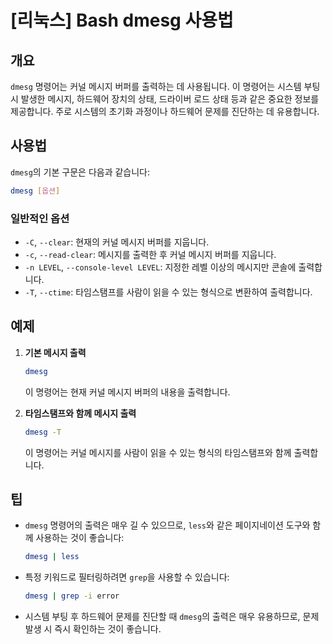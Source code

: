 # [리눅스] Bash dmesg 사용법

## 개요
`dmesg` 명령어는 커널 메시지 버퍼를 출력하는 데 사용됩니다. 이 명령어는 시스템 부팅 시 발생한 메시지, 하드웨어 장치의 상태, 드라이버 로드 상태 등과 같은 중요한 정보를 제공합니다. 주로 시스템의 초기화 과정이나 하드웨어 문제를 진단하는 데 유용합니다.

## 사용법
`dmesg`의 기본 구문은 다음과 같습니다:

```bash
dmesg [옵션]
```

### 일반적인 옵션
- `-C`, `--clear`: 현재의 커널 메시지 버퍼를 지웁니다.
- `-c`, `--read-clear`: 메시지를 출력한 후 커널 메시지 버퍼를 지웁니다.
- `-n LEVEL`, `--console-level LEVEL`: 지정한 레벨 이상의 메시지만 콘솔에 출력합니다.
- `-T`, `--ctime`: 타임스탬프를 사람이 읽을 수 있는 형식으로 변환하여 출력합니다.

## 예제
1. **기본 메시지 출력**
   ```bash
   dmesg
   ```
   이 명령어는 현재 커널 메시지 버퍼의 내용을 출력합니다.

2. **타임스탬프와 함께 메시지 출력**
   ```bash
   dmesg -T
   ```
   이 명령어는 커널 메시지를 사람이 읽을 수 있는 형식의 타임스탬프와 함께 출력합니다.

## 팁
- `dmesg` 명령어의 출력은 매우 길 수 있으므로, `less`와 같은 페이지네이션 도구와 함께 사용하는 것이 좋습니다:
  ```bash
  dmesg | less
  ```
- 특정 키워드로 필터링하려면 `grep`을 사용할 수 있습니다:
  ```bash
  dmesg | grep -i error
  ```
- 시스템 부팅 후 하드웨어 문제를 진단할 때 `dmesg`의 출력은 매우 유용하므로, 문제 발생 시 즉시 확인하는 것이 좋습니다.